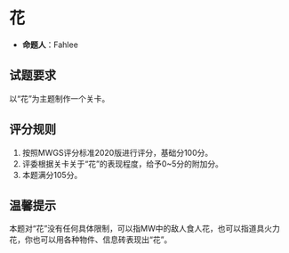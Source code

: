 # 花

- **命题人**：Fahlee

## 试题要求

以“花”为主题制作一个关卡。

## 评分规则

1. 按照MWGS评分标准2020版进行评分，基础分100分。
2. 评委根据关卡关于“花”的表现程度，给予0~5分的附加分。
3. 本题满分105分。

## 温馨提示

本题对“花”没有任何具体限制，可以指MW中的敌人食人花，也可以指道具火力花，你也可以用各种物件、信息砖表现出“花”。
